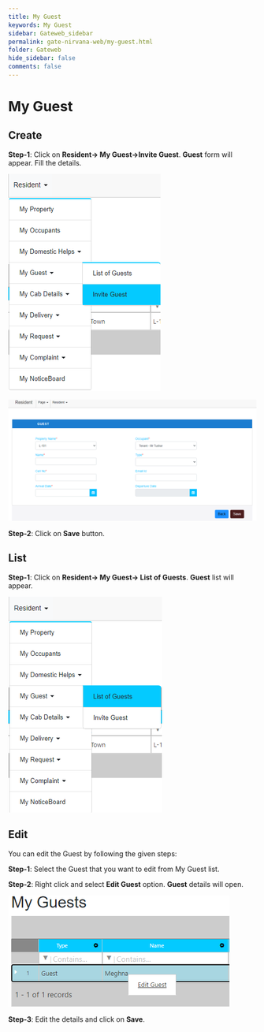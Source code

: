 ```yaml
---
title: My Guest
keywords: My Guest
sidebar: Gateweb_sidebar
permalink: gate-nirvana-web/my-guest.html
folder: Gateweb
hide_sidebar: false
comments: false
---
```


# My Guest

## Create

**Step-1**: Click on **Resident-> My Guest->Invite Guest**. **Guest** form will appear. Fill the details.

![](/images/MyGuest-SelectMenuweb.png)

![](/images/MyGuest-NewGuestweb.png)

**Step-2**: Click on **Save** button.


## List


**Step-1**: Click on **Resident-> My Guest-> List of Guests**. **Guest** list will appear.

![](/images/MyGuest-ListofGuestweb.png)


## Edit

You can edit the Guest by following the given steps:

**Step-1**: Select the Guest that you want to edit from My Guest list.

**Step-2**: Right click and select **Edit Guest** option. **Guest** details will open.
                               
![](/images/ListofMyGuest-SelectMenuweb.png)

**Step-3**: Edit the details and click on **Save**.
